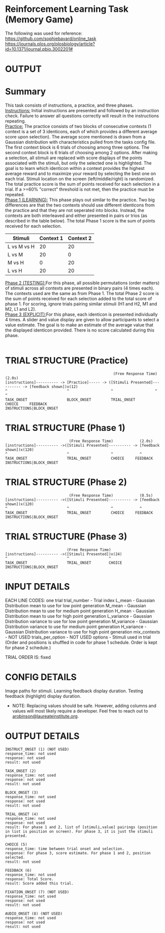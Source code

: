 # Reinforcement Learning Task (Memory Game)
The following was used for reference:<br/>
https://github.com/sophiebavard/online_task<br/>
https://journals.plos.org/plosbiology/article?id=10.1371/journal.pbio.3002201#

# OUTPUT

# Summary
This task consists of instructions, a practice, and three phases.<br/>
<ins>Instructions:</ins> Initial instructions are presented and followed by an instruction check. Failure to answer all questions 
        correctly will result in the instructions repeating.<br/>
<ins>Practice:</ins> The practice consists of two blocks of consecutive contexts (1 context is a set of 3 identicons, each of which provides a
        different average score upon selection). The average score mentioned is drawn from a Gaussian distribution with characteristics 
        pulled from the tasks config file. The first context block is 6 trials of choosing among three options. The second context
        block is 6 trials of choosing among 2 options. After making a selection, all stimuli are replaced with score displays of the points 
        associated with the stimuli, but only the selected one is highlighted. The goal is to learn which identicon within a context provides the highest
        average reward and to maximize your reward by selecting the best one on each trial. Stimuli location on the screen (left/middle/right)
        is randomized. The total practice score is the sum of points received for each selection in a trial. If a >=60% "correct" threshold is not 
        met, then the practice must be repeated.<br/>
<ins>Phase 1 (LEARNING):</ins> This phase plays out similar to the practice. Two big differences are that the two contexts should use different identicons 
        from the practice and that they are not seperated into blocks. Instead, the contexts are both interleaved and either presented in pairs or trios 
        (as described in the table below). The total Phase 1 score is the sum of points received for each selection.<br/>

| Stimuli     | Context 1 | Context 2 |
|-------------|-----------|-----------|
| L vs M vs H | 20        | 20        |
| L vs M      | 20        | 0         |
| M vs H      | 0         | 20        |
| L vs H      | 20        | 20        |

<ins>Phase 2 (TESTING):</ins>For this phase, all possible permutations (order matters) of stimuli across all contexts are presented in binary pairs (4 times each). 
        The contexts used are the same as from Phase 1. The total Phase 2 score is the sum of points received for each selection added to the total 
        score of phase 1. For scoring, ignore trials pairing similar stimuli (H1 and H2, M1 and M2, L1 and L2).<br/>
<ins>Phase 3 (EXPLICIT):</ins>For this phase, each identicon is presented individually 4 times. A slider and value display are given to allow participants to select a
        value estimate. The goal is to make an estimate of the average value that the displayed identicon provided. There is no score calculated during this phase.<br/>
<br/>

# TRIAL STRUCTURE (Practice)

```
                                                 (Free Response Time)            (2.0s)
[instructions]---------- -> [Practice]----- -> ([Stimuli Presented]---------- -> [feedback shown])x(12)
^                           ^                   ^                   ^            ^
TASK_ONSET                  BLOCK_ONSET         TRIAL_ONSET         CHOICE     FEEDBACK
INSTRUCTIONS|BLOCK_ONSET
```

# TRIAL STRUCTURE (Phase 1)

```
                             (Free Response Time)            (2.0s)
[instructions]---------- ->([Stimuli Presented]---------- -> [feedback shown])x(120)
^                           ^                   ^            ^
TASK_ONSET                  TRIAL_ONSET         CHOICE     FEEDBACK
INSTRUCTIONS|BLOCK_ONSET
```

# TRIAL STRUCTURE (Phase 2)

```
                             (Free Response Time)            (0.5s)
[instructions]---------- ->([Stimuli Presented]---------- -> [feedback shown])x(120)
^                           ^                   ^            ^
TASK_ONSET                  TRIAL_ONSET         CHOICE     FEEDBACK
INSTRUCTIONS|BLOCK_ONSET
```

# TRIAL STRUCTURE (Phase 3)

```
                            (Free Response Time)            
[instructions]---------- ->([Stimuli Presented])x(24)
^                           ^                  ^
TASK_ONSET                  TRIAL_ONSET        CHOICE
INSTRUCTIONS|BLOCK_ONSET
```

# INPUT DETAILS

EACH LINE CODES: one trial
trial_number - Trial index
L_mean - Gaussian Distribution mean to use for low point generation
M_mean - Gaussian Distribution mean to use for medium point generation
H_mean - Gaussian Distribution mean to use for high point generation
L_variance - Gaussian Distribution variance to use for low point generation
M_variance - Gaussian Distribution variance to use for medium point generation
H_variance - Gaussian Distribution variance to use for high point generation
mix_contexts - NOT USED
trials_per_option - NOT USED
options - Stimuli used in trial (Order and positions is shuffled in code for phase 1 schedule. Order is kept for phase 2 schedule.)

TRIAL ORDER IS: fixed

# CONFIG DETAILS

Image paths for stimuli.
Learning feedback display duration.
Testing feedback (highlight) display duration.

* NOTE: Replacing values should be safe. However, adding columns and values will most likely require a developer. Feel free to reach out to arobinson@laureateinstitute.org.

# OUTPUT DETAILS

```
INSTRUCT_ONSET (1) (NOT USED)
response_time: not used
response: not used
result: not used

TASK_ONSET (2)
response_time: not used
response: not used
result: not used

BLOCK_ONSET (3)
response_time: not used
response: not used
result: not used

TRIAL_ONSET (4)
response_time: not used
response: not used
result: For phase 1 and 2, list of [stimuli,value] pairings (position in list is position on screen). For phase 3, it is just the stimuli presented.

CHOICE (5)
response_time: time between trial onset and selection.
response: For phase 3, score estimate. For phase 1 and 2, position selected.
result: not used

FEEDBACK (6)
response_time: not used
response: Total Score.
result: Score added this trial.

FIXATION_ONSET (7) (NOT USED)
response_time: not used
response: not used
result: not used

AUDIO_ONSET (8) (NOT USED)
response_time: not used
response: not used
result: not used
```
